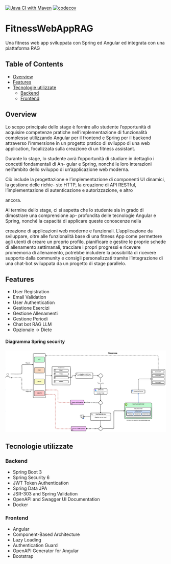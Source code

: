 [![Java CI with Maven](https://github.com/SmartFitStudio/FitnessWebAppWithRAG/actions/workflows/maven.yml/badge.svg)](https://github.com/SmartFitStudio/FitnessWebAppWithRAG/actions/workflows/maven.yml)
[![codecov](https://codecov.io/gh/SmartFitStudio/FitnessWebAppWithRAG/graph/badge.svg?token=86DN46081Y)](https://codecov.io/gh/SmartFitStudio/FitnessWebAppWithRAG)
# FitnessWebAppRAG
Una fitness web app sviluppata con Spring ed Angular ed integrata con una piattaforma RAG

## Table of Contents

- [Overview](#Overview)
- [Features](#features)
- [Tecnologie utilizzate](#Tecnologie-utilizzate)
    - [Backend ](#backend)
    - [Frontend ](#frontend)



## Overview

Lo scopo principale dello stage è fornire allo studente l’opportunità di acquisire competenze pratiche
nell’implementazione di funzionalità complesse utilizzando Angular per il frontend e Spring per il
backend attraverso l’immersione in un progetto pratico di sviluppo di una web application, focalizzata
sulla creazione di un fitness assistant.

Durante lo stage, lo studente avrà l’opportunità di studiare in dettaglio i concetti fondamentali di An-
gular e Spring, nonché le loro interazioni nell’ambito dello sviluppo di un’applicazione web moderna.

Ciò include la progettazione e l’implementazione di componenti UI dinamici, la gestione delle richie-
ste HTTP, la creazione di API RESTful, l’implementazione di autenticazione e autorizzazione, e altro

ancora.

Al termine dello stage, ci si aspetta che lo studente sia in grado di dimostrare una comprensione ap-
profondita delle tecnologie Angular e Spring, nonché la capacità di applicare queste conoscenze nella

creazione di applicazioni web moderne e funzionali.
L’applicazione da sviluppare, oltre alle funzionalità base di una fitness App come permettere agli utenti
di creare un proprio profilo, pianificare e gestire le proprie schede di allenamento settimanali, tracciare
i propri progressi e ricevere promemoria di allenamento, potrebbe includere la possibilità di ricevere
supporto dalla community e consigli personalizzati tramite l’integrazione di una chat-bot sviluppata
da un progetto di stage parallelo.

## Features

- User Registration
- Email Validation 
- User Authentication 
- Gestione Esercizi 
- Gestione Allenamenti
- Gestione Periodi
- Chat bot RAG LLM
- Opzionale -> Diete

#### Diagramma Spring security 
![Security diagram](ReadmeImages/security.png)

## Tecnologie utilizzate

### Backend

- Spring Boot 3
- Spring Security 6
- JWT Token Authentication
- Spring Data JPA
- JSR-303 and Spring Validation
- OpenAPI and Swagger UI Documentation
- Docker

### Frontend

- Angular
- Component-Based Architecture
- Lazy Loading
- Authentication Guard
- OpenAPI Generator for Angular
- Bootstrap
